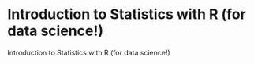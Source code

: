 # Introduction to Statistics with R (for data science!)

Introduction to Statistics with R (for data science!)
